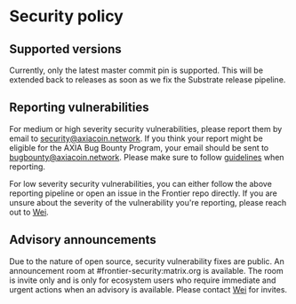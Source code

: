 # Security policy

## Supported versions

Currently, only the latest master commit pin is supported. This will be extended back to releases as soon as we fix the Substrate release pipeline.

## Reporting vulnerabilities

For medium or high severity security vulnerabilities, please report them by email to security@axiacoin.network. If you think your report might be eligible for the AXIA Bug Bounty Program, your email should be sent to bugbounty@axiacoin.network. Please make sure to follow [guidelines](https://www.axiacoin.network/bug-bounty/) when reporting.

For low severity security vulnerabilities, you can either follow the above reporting pipeline or open an issue in the Frontier repo directly. If you are unsure about the severity of the vulnerability you're reporting, please reach out to [Wei](mailto:wei@axiacoin.network).

## Advisory announcements

Due to the nature of open source, security vulnerability fixes are public. An announcement room at #frontier-security:matrix.org is available. The room is invite only and is only for ecosystem users who require immediate and urgent actions when an advisory is available. Please contact [Wei](mailto:wei@axiacoin.network) for invites.

